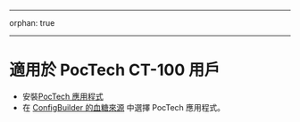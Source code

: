 - - -
orphan: true
- - -

# 適用於 PocTech CT-100 用戶

- 安裝[PocTech 應用程式](https://play.google.com/store/apps/details?id=com.poctechcorp.pocct)
- 在 [ConfigBuilder 的血糖來源](#Config-Builder-bg-source) 中選擇 PocTech 應用程式。
